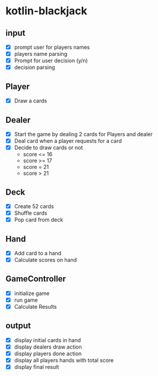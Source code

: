 # kotlin-blackjack

## input

- [x] prompt user for players names
- [x] players name parsing
- [x] Prompt for user decision (y/n)
- [x] decision parsing 

## Player

- [x] Draw a cards

## Dealer

- [x] Start the game by dealing 2 cards for Players and dealer
- [x] Deal card when a player requests for a card
- [x] Decide to draw cards or not
    - score <= 16
    - score >= 17
    - score = 21
    - score > 21

## Deck

- [x] Create 52 cards
- [x] Shuffle cards
- [x] Pop card from deck

## Hand

- [x] Add card to a hand
- [x] Calculate scores on hand

## GameController

- [x] initialize game
- [x] run game
- [x] Calculate Results

## output

- [x] display initial cards in hand
- [x] display dealers draw action
- [x] display players done action
- [x] display all players hands with total score
- [x] display final result 
